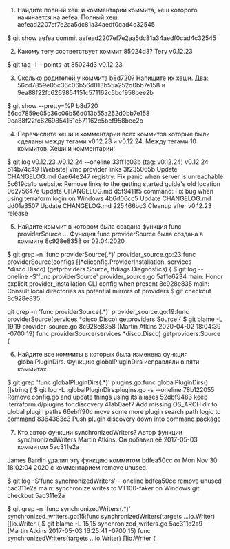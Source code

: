 1. Найдите полный хеш и комментарий коммита, хеш которого начинается на aefea.
Полный хеш: aefead2207ef7e2aa5dc81a34aedf0cad4c32545

$ git show aefea
commit aefead2207ef7e2aa5dc81a34aedf0cad4c32545



2. Какому тегу соответствует коммит 85024d3?
Тегу v0.12.23

$ git tag -l --points-at 85024d3
v0.12.23



3. Сколько родителей у коммита b8d720? Напишите их хеши.
Два: 56cd7859e05c36c06b56d013b55a252d0bb7e158 и 9ea88f22fc6269854151c571162c5bcf958bee2b

$ git show --pretty=%P b8d720
56cd7859e05c36c06b56d013b55a252d0bb7e158 9ea88f22fc6269854151c571162c5bcf958bee2b



4. Перечислите хеши и комментарии всех коммитов которые были сделаны между тегами v0.12.23 и v0.12.24.
Между тегами 10 коммитов. Хеши и комментарии:


$ git log v0.12.23..v0.12.24 --oneline
33ff1c03b (tag: v0.12.24) v0.12.24
b14b74c49 [Website] vmc provider links
3f235065b Update CHANGELOG.md
6ae64e247 registry: Fix panic when server is unreachable
5c619ca1b website: Remove links to the getting started guide's old location
06275647e Update CHANGELOG.md
d5f9411f5 command: Fix bug when using terraform login on Windows
4b6d06cc5 Update CHANGELOG.md
dd01a3507 Update CHANGELOG.md
225466bc3 Cleanup after v0.12.23 release


5. Найдите коммит в котором была создана функция func providerSource ...
Функция func providerSource была создана в коммите 8c928e8358 от 02.04.2020


$ git grep -n 'func providerSource(.*)'
provider_source.go:23:func providerSource(configs []*cliconfig.ProviderInstallation, services *disco.Disco) (getproviders.Source, tfdiags.Diagnostics) {
$ git log --oneline -S'func providerSource' provider_source.go
5af1e6234 main: Honor explicit provider_installation CLI config when present
8c928e835 main: Consult local directories as potential mirrors of providers
$ git checkout 8c928e835

git grep -n 'func providerSource(.*)'
provider_source.go:19:func providerSource(services *disco.Disco) getproviders.Source {
$ git blame -L 19,19 provider_source.go
8c928e8358 (Martin Atkins 2020-04-02 18:04:39 -0700 19) func providerSource(services *disco.Disco) getproviders.Source {




6. Найдите все коммиты в которых была изменена функция globalPluginDirs.
Функцию globalPluginDirs исправляли в пяти коммитах.

$ git grep 'func globalPluginDirs(.*)'
plugins.go:func globalPluginDirs() []string {
$ git log -L :globalPluginDirs:plugins.go  -s --oneline
78b122055 Remove config.go and update things using its aliases
52dbf9483 keep .terraform.d/plugins for discovery
41ab0aef7 Add missing OS_ARCH dir to global plugin paths
66ebff90c move some more plugin search path logic to command
8364383c3 Push plugin discovery down into command package




7. Кто автор функции synchronizedWriters?
Автор функции synchronizedWriters Martin Atkins. Он добавил её 2017-05-03 коммитом 5ac311e2a

James Bardin удалил эту функцию коммитом bdfea50cc от Mon Nov 30 18:02:04 2020 с комментарием remove unused.

$ git log -S'func synchronizedWriters' --oneline
bdfea50cc remove unused
5ac311e2a main: synchronize writes to VT100-faker on Windows
git checkout 5ac311e2a

$ git grep -n 'func synchronizedWriters(.*)'
synchronized_writers.go:15:func synchronizedWriters(targets ...io.Writer) []io.Writer {
$ git blame -L 15,15 synchronized_writers.go
5ac311e2a9 (Martin Atkins 2017-05-03 16:25:41 -0700 15) func synchronizedWriters(targets ...io.Writer) []io.Writer {
